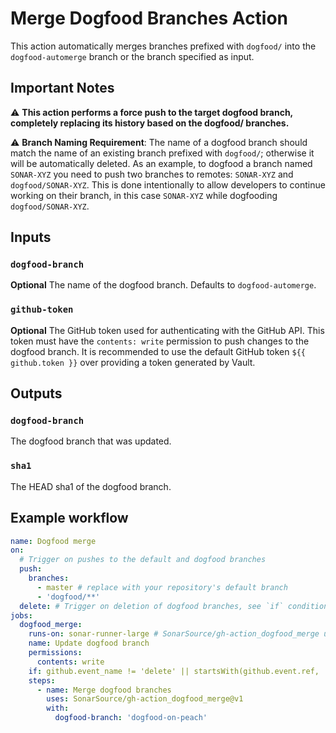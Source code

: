 # Merge Dogfood Branches Action

This action automatically merges branches prefixed with `dogfood/` into the `dogfood-automerge` branch or the branch specified as input.

## Important Notes

⚠️ **This action performs a force push to the target dogfood branch, completely replacing its history based on the dogfood/ branches.**

⚠️ **Branch Naming Requirement**: The name of a dogfood branch should match the name of an existing branch prefixed with `dogfood/`;
otherwise it will be automatically deleted. As an example, to dogfood a branch named `SONAR-XYZ` you need to push two branches to remotes:
`SONAR-XYZ` and `dogfood/SONAR-XYZ`. This is done intentionally to allow developers to continue working on their branch, in this case
`SONAR-XYZ` while dogfooding `dogfood/SONAR-XYZ`.

## Inputs

### `dogfood-branch`

**Optional** The name of the dogfood branch. Defaults to `dogfood-automerge`.

### `github-token`

**Optional** The GitHub token used for authenticating with the GitHub API. This token must have the `contents: write` permission to push
changes to the dogfood branch. It is recommended to use the default GitHub token `${{ github.token }}` over providing a token generated by Vault.

## Outputs

### `dogfood-branch`

The dogfood branch that was updated.

### `sha1`

The HEAD sha1 of the dogfood branch.

## Example workflow

```yaml
name: Dogfood merge
on:
  # Trigger on pushes to the default and dogfood branches
  push:
    branches:
      - master # replace with your repository's default branch
      - 'dogfood/**'
  delete: # Trigger on deletion of dogfood branches, see `if` condition below
jobs:
  dogfood_merge:
    runs-on: sonar-runner-large # SonarSource/gh-action_dogfood_merge uses DinD
    name: Update dogfood branch
    permissions:
      contents: write
    if: github.event_name != 'delete' || startsWith(github.event.ref, 'dogfood/')
    steps:
      - name: Merge dogfood branches
        uses: SonarSource/gh-action_dogfood_merge@v1
        with:
          dogfood-branch: 'dogfood-on-peach'
```
